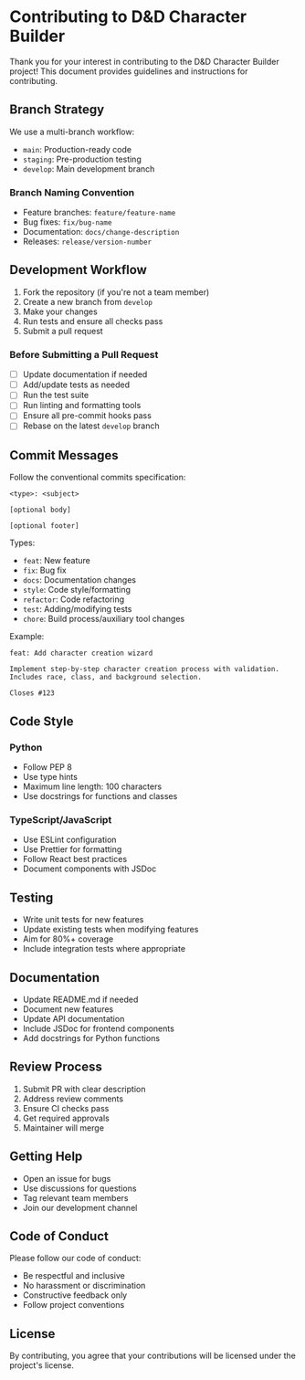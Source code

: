 # Contributing to D&D Character Builder

Thank you for your interest in contributing to the D&D Character Builder project! This document provides guidelines and instructions for contributing.

## Branch Strategy

We use a multi-branch workflow:
- `main`: Production-ready code
- `staging`: Pre-production testing
- `develop`: Main development branch

### Branch Naming Convention
- Feature branches: `feature/feature-name`
- Bug fixes: `fix/bug-name`
- Documentation: `docs/change-description`
- Releases: `release/version-number`

## Development Workflow

1. Fork the repository (if you're not a team member)
2. Create a new branch from `develop`
3. Make your changes
4. Run tests and ensure all checks pass
5. Submit a pull request

### Before Submitting a Pull Request

- [ ] Update documentation if needed
- [ ] Add/update tests as needed
- [ ] Run the test suite
- [ ] Run linting and formatting tools
- [ ] Ensure all pre-commit hooks pass
- [ ] Rebase on the latest `develop` branch

## Commit Messages

Follow the conventional commits specification:
```
<type>: <subject>

[optional body]

[optional footer]
```

Types:
- `feat`: New feature
- `fix`: Bug fix
- `docs`: Documentation changes
- `style`: Code style/formatting
- `refactor`: Code refactoring
- `test`: Adding/modifying tests
- `chore`: Build process/auxiliary tool changes

Example:
```
feat: Add character creation wizard

Implement step-by-step character creation process with validation.
Includes race, class, and background selection.

Closes #123
```

## Code Style

### Python
- Follow PEP 8
- Use type hints
- Maximum line length: 100 characters
- Use docstrings for functions and classes

### TypeScript/JavaScript
- Use ESLint configuration
- Use Prettier for formatting
- Follow React best practices
- Document components with JSDoc

## Testing

- Write unit tests for new features
- Update existing tests when modifying features
- Aim for 80%+ coverage
- Include integration tests where appropriate

## Documentation

- Update README.md if needed
- Document new features
- Update API documentation
- Include JSDoc for frontend components
- Add docstrings for Python functions

## Review Process

1. Submit PR with clear description
2. Address review comments
3. Ensure CI checks pass
4. Get required approvals
5. Maintainer will merge

## Getting Help

- Open an issue for bugs
- Use discussions for questions
- Tag relevant team members
- Join our development channel

## Code of Conduct

Please follow our code of conduct:
- Be respectful and inclusive
- No harassment or discrimination
- Constructive feedback only
- Follow project conventions

## License

By contributing, you agree that your contributions will be licensed under the project's license. 